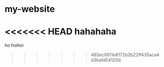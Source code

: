 # my-website

<<<<<<< HEAD
hahahaha
=======
ho hoihoi
>>>>>>> 485ec0611e8172b2b22ff435aca4d3bafd54120d
